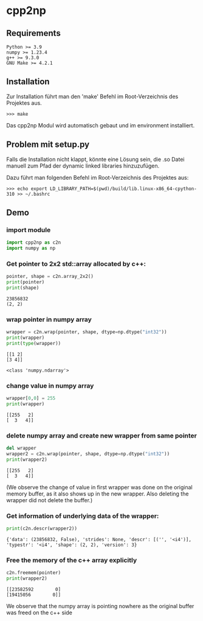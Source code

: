 # cpp2np

## Requirements
    Python >= 3.9
    numpy >= 1.23.4
    g++ >= 9.3.0
    GNU Make >= 4.2.1

## Installation

Zur Installation führt man den 'make' Befehl im Root-Verzeichnis des Projektes aus.

    >>> make

Das cpp2np Modul wird automatisch gebaut und im environment installiert.
    
## Problem mit setup.py

Falls die Installation nicht klappt, könnte eine Lösung sein, die .so Datei manuell zum Pfad
der dynamic linked libraries hinzuzufügen.

Dazu führt man folgenden Befehl im Root-Verzeichnis des Projektes aus:

    >>> echo export LD_LIBRARY_PATH=$(pwd)/build/lib.linux-x86_64-cpython-310 >> ~/.bashrc

## Demo

### import module

```python
import cpp2np as c2n
import numpy as np
```

### Get pointer to 2x2 std::array allocated by c++:

```python
pointer, shape = c2n.array_2x2()
print(pointer)
print(shape)
```
    23856832
    (2, 2)

### wrap pointer in numpy array

```python
wrapper = c2n.wrap(pointer, shape, dtype=np.dtype("int32"))
print(wrapper)
print(type(wrapper))
```

    [[1 2]
    [3 4]]
    
    <class 'numpy.ndarray'>

### change value in numpy array

```python
wrapper[0,0] = 255
print(wrapper)
```

    [[255   2]
    [  3   4]]

### delete numpy array and create new wrapper from same pointer

```python
del wrapper
wrapper2 = c2n.wrap(pointer, shape, dtype=np.dtype("int32"))
print(wrapper2)
```

    [[255   2]
    [  3   4]]

(We observe the change of value in first wrapper was done on the original memory buffer,
as it also shows up in the new wrapper. Also deleting the wrapper did not delete the buffer.)


### Get information of underlying data of the wrapper:

```python
print(c2n.descr(wrapper2))
```

    {'data': (23856832, False), 'strides': None, 'descr': [('', '<i4')], 'typestr': '<i4', 'shape': (2, 2), 'version': 3}

### Free the memory of the c++ array explicitly

```python
c2n.freemem(pointer)
print(wrapper2)
```

    [[23582592        0]
    [19415056        0]]

We observe that the numpy array is pointing nowhere as the original buffer was freed on the c++ side